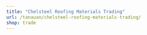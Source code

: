```yaml
---
title: "Chelsteel Roofing Materials Trading"
url: /tanauan/chelsteel-roofing-materials-trading/
shop: trade
---
```

